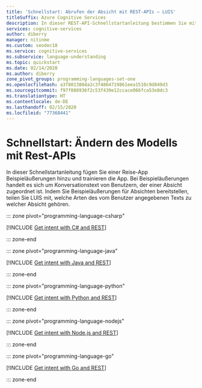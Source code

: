 ```yaml
---
title: 'Schnellstart: Abrufen der Absicht mit REST-APIs – LUIS'
titleSuffix: Azure Cognitive Services
description: In dieser REST-API-Schnellstartanleitung bestimmen Sie mithilfe einer verfügbaren öffentlichen LUIS-App aus Konversationstext die Absicht eines Benutzers.
services: cognitive-services
author: diberry
manager: nitinme
ms.custom: seodec18
ms.service: cognitive-services
ms.subservice: language-understanding
ms.topic: quickstart
ms.date: 02/14/2020
ms.author: diberry
zone_pivot_groups: programming-languages-set-one
ms.openlocfilehash: a3f8013804a2c3f4864719861eea1510c9d849d3
ms.sourcegitcommit: f97f086936f2c53f439e12ccace066fca53e8dc3
ms.translationtype: HT
ms.contentlocale: de-DE
ms.lasthandoff: 02/15/2020
ms.locfileid: "77368441"
---
```

# <a name="quickstart-change-model-with-rest-apis"></a>Schnellstart: Ändern des Modells mit Rest-APIs

In dieser Schnellstartanleitung fügen Sie einer Reise-App Beispieläußerungen hinzu und trainieren die App. Bei Beispieläußerungen handelt es sich um Konversationstext von Benutzern, der einer Absicht zugeordnet ist. Indem Sie Beispieläußerungen für Absichten bereitstellen, teilen Sie LUIS mit, welche Arten des vom Benutzer angegebenen Texts zu welcher Absicht gehören.

::: zone pivot="programming-language-csharp"

[!INCLUDE [Get intent with C# and REST](./includes/get-started-get-model-rest-csharp.md)]

::: zone-end

::: zone pivot="programming-language-java"

[!INCLUDE [Get intent with Java and REST](./includes/get-started-get-model-rest-java.md)]

::: zone-end

::: zone pivot="programming-language-python"

[!INCLUDE [Get intent with Python and REST](./includes/get-started-get-model-rest-python.md)]

::: zone-end

::: zone pivot="programming-language-nodejs"

[!INCLUDE [Get intent with Node.js and REST](./includes/get-started-get-model-rest-nodejs.md)]

::: zone-end

::: zone pivot="programming-language-go"

[!INCLUDE [Get intent with Go and REST](./includes/get-started-get-model-rest-go.md)]

::: zone-end